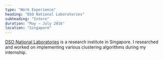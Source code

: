 ```yaml
---
type: "Work Experience"
heading: "DSO National Laboratories"
subheading: "Intern"
duration: "May – July 2016"
location: "Singapore"
---
```


<a href="https://www.dso.org.sg/" target="_blank">DSO National Laboratories</a> is a research institute in Singapore. I researched and worked on implementing various clustering algorithms during my internship.
